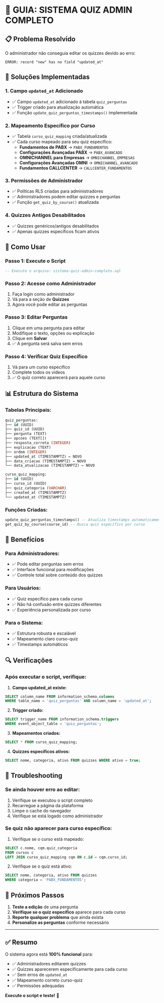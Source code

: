 # 🎯 **GUIA: SISTEMA QUIZ ADMIN COMPLETO**

## 📋 **Problema Resolvido**

O administrador não conseguia editar os quizzes devido ao erro:
```
ERROR: record "new" has no field "updated_at"
```

## 🔧 **Soluções Implementadas**

### **1. Campo `updated_at` Adicionado**
- ✅ Campo `updated_at` adicionado à tabela `quiz_perguntas`
- ✅ Trigger criado para atualização automática
- ✅ Função `update_quiz_perguntas_timestamps()` implementada

### **2. Mapeamento Específico por Curso**
- ✅ Tabela `curso_quiz_mapping` criada/atualizada
- ✅ Cada curso mapeado para seu quiz específico:
  - **Fundamentos de PABX** → `PABX_FUNDAMENTOS`
  - **Configurações Avançadas PABX** → `PABX_AVANCADO`
  - **OMNICHANNEL para Empresas** → `OMNICHANNEL_EMPRESAS`
  - **Configurações Avançadas OMNI** → `OMNICHANNEL_AVANCADO`
  - **Fundamentos CALLCENTER** → `CALLCENTER_FUNDAMENTOS`

### **3. Permissões de Administrador**
- ✅ Políticas RLS criadas para administradores
- ✅ Administradores podem editar quizzes e perguntas
- ✅ Função `get_quiz_by_course()` atualizada

### **4. Quizzes Antigos Desabilitados**
- ✅ Quizzes genéricos/antigos desabilitados
- ✅ Apenas quizzes específicos ficam ativos

## 🚀 **Como Usar**

### **Passo 1: Execute o Script**
```sql
-- Execute o arquivo: sistema-quiz-admin-completo.sql
```

### **Passo 2: Acesse como Administrador**
1. Faça login como administrador
2. Vá para a seção de **Quizzes**
3. Agora você pode editar as perguntas

### **Passo 3: Editar Perguntas**
1. Clique em uma pergunta para editar
2. Modifique o texto, opções ou explicação
3. Clique em **Salvar**
4. ✅ A pergunta será salva sem erros

### **Passo 4: Verificar Quiz Específico**
1. Vá para um curso específico
2. Complete todos os vídeos
3. ✅ O quiz correto aparecerá para aquele curso

## 📊 **Estrutura do Sistema**

### **Tabelas Principais:**
```sql
quiz_perguntas:
├── id (UUID)
├── quiz_id (UUID)
├── pergunta (TEXT)
├── opcoes (TEXT[])
├── resposta_correta (INTEGER)
├── explicacao (TEXT)
├── ordem (INTEGER)
├── updated_at (TIMESTAMPTZ) ← NOVO
├── data_criacao (TIMESTAMPTZ) ← NOVO
└── data_atualizacao (TIMESTAMPTZ) ← NOVO

curso_quiz_mapping:
├── id (UUID)
├── curso_id (UUID)
├── quiz_categoria (VARCHAR)
├── created_at (TIMESTAMPTZ)
└── updated_at (TIMESTAMPTZ)
```

### **Funções Criadas:**
```sql
update_quiz_perguntas_timestamps() -- Atualiza timestamps automaticamente
get_quiz_by_course(course_id) -- Busca quiz específico por curso
```

## 🎯 **Benefícios**

### **Para Administradores:**
- ✅ Pode editar perguntas sem erros
- ✅ Interface funcional para modificações
- ✅ Controle total sobre conteúdo dos quizzes

### **Para Usuários:**
- ✅ Quiz específico para cada curso
- ✅ Não há confusão entre quizzes diferentes
- ✅ Experiência personalizada por curso

### **Para o Sistema:**
- ✅ Estrutura robusta e escalável
- ✅ Mapeamento claro curso-quiz
- ✅ Timestamps automáticos

## 🔍 **Verificações**

### **Após executar o script, verifique:**

1. **Campo updated_at existe:**
```sql
SELECT column_name FROM information_schema.columns 
WHERE table_name = 'quiz_perguntas' AND column_name = 'updated_at';
```

2. **Trigger criado:**
```sql
SELECT trigger_name FROM information_schema.triggers 
WHERE event_object_table = 'quiz_perguntas';
```

3. **Mapeamentos criados:**
```sql
SELECT * FROM curso_quiz_mapping;
```

4. **Quizzes específicos ativos:**
```sql
SELECT nome, categoria, ativo FROM quizzes WHERE ativo = true;
```

## 🚨 **Troubleshooting**

### **Se ainda houver erro ao editar:**
1. Verifique se executou o script completo
2. Recarregue a página da plataforma
3. Limpe o cache do navegador
4. Verifique se está logado como administrador

### **Se quiz não aparecer para curso específico:**
1. Verifique se o curso está mapeado:
```sql
SELECT c.nome, cqm.quiz_categoria 
FROM cursos c 
LEFT JOIN curso_quiz_mapping cqm ON c.id = cqm.curso_id;
```

2. Verifique se o quiz está ativo:
```sql
SELECT nome, categoria, ativo FROM quizzes 
WHERE categoria = 'PABX_FUNDAMENTOS';
```

## 📝 **Próximos Passos**

1. **Teste a edição** de uma pergunta
2. **Verifique se o quiz específico** aparece para cada curso
3. **Reporte qualquer problema** que ainda exista
4. **Personalize as perguntas** conforme necessário

---

## ✅ **Resumo**

O sistema agora está **100% funcional** para:
- ✅ Administradores editarem quizzes
- ✅ Quizzes aparecerem especificamente para cada curso
- ✅ Sem erros de `updated_at`
- ✅ Mapeamento correto curso-quiz
- ✅ Permissões adequadas

**Execute o script e teste!** 🎉









